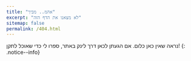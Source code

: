 ```yaml
---
title: "אהמ.. מביך"
excerpt: "לא מצאנו את הדף הזה"
sitemap: false
permalink: /404.html
---
```


נראה שאין כאן כלום. אם הגעתן לכאן דרך לינק באתר, ספרו לי כדי שאוכל לתקן!
{: .notice--info}